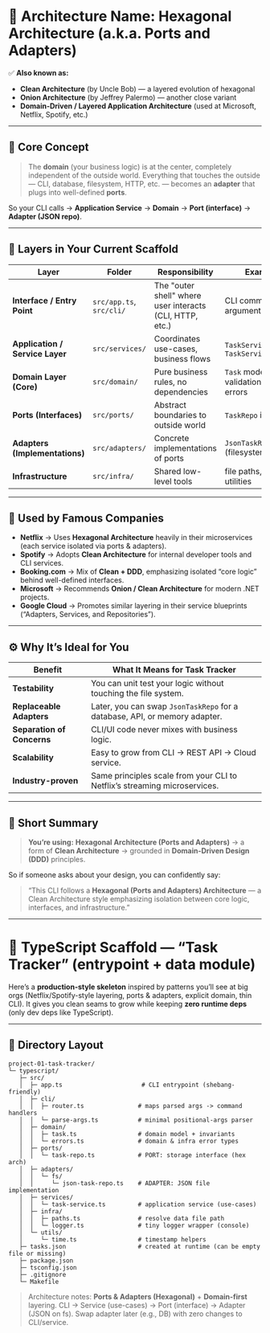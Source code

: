 
# 🧭 Architecture Name: **Hexagonal Architecture (a.k.a. Ports and Adapters)**

✅ **Also known as:**

* **Clean Architecture** (by Uncle Bob) — a layered evolution of hexagonal
* **Onion Architecture** (by Jeffrey Palermo) — another close variant
* **Domain-Driven / Layered Application Architecture** (used at Microsoft, Netflix, Spotify, etc.)

---

## 🧱 Core Concept

> The **domain** (your business logic) is at the center, completely independent of the outside world.
> Everything that touches the outside — CLI, database, filesystem, HTTP, etc. — becomes an **adapter** that plugs into well-defined **ports**.

So your CLI calls → **Application Service** → **Domain** → **Port (interface)** → **Adapter (JSON repo)**.

---

## 🧩 Layers in Your Current Scaffold

| Layer                           | Folder                   | Responsibility                                           | Example                                   |
| ------------------------------- | ------------------------ | -------------------------------------------------------- | ----------------------------------------- |
| **Interface / Entry Point**     | `src/app.ts`, `src/cli/` | The "outer shell" where user interacts (CLI, HTTP, etc.) | CLI commands, argument parsing            |
| **Application / Service Layer** | `src/services/`          | Coordinates use-cases, business flows                    | `TaskService.add()`, `TaskService.list()` |
| **Domain Layer (Core)**         | `src/domain/`            | Pure business rules, no dependencies                     | `Task` model, validation, domain errors   |
| **Ports (Interfaces)**          | `src/ports/`             | Abstract boundaries to outside world                     | `TaskRepo` interface                      |
| **Adapters (Implementations)**  | `src/adapters/`          | Concrete implementations of ports                        | `JsonTaskRepo` (filesystem-based)         |
| **Infrastructure**              | `src/infra/`             | Shared low-level tools                                   | file paths, logger, utilities             |

---

## 🏢 Used by Famous Companies

* **Netflix** → Uses **Hexagonal Architecture** heavily in their microservices (each service isolated via ports & adapters).
* **Spotify** → Adopts **Clean Architecture** for internal developer tools and CLI services.
* **Booking.com** → Mix of **Clean + DDD**, emphasizing isolated “core logic” behind well-defined interfaces.
* **Microsoft** → Recommends **Onion / Clean Architecture** for modern .NET projects.
* **Google Cloud** → Promotes similar layering in their service blueprints (“Adapters, Services, and Repositories”).

---

## ⚙️ Why It’s Ideal for You

| Benefit                    | What It Means for Task Tracker                                             |
| -------------------------- | -------------------------------------------------------------------------- |
| **Testability**            | You can unit test your logic without touching the file system.             |
| **Replaceable Adapters**   | Later, you can swap `JsonTaskRepo` for a database, API, or memory adapter. |
| **Separation of Concerns** | CLI/UI code never mixes with business logic.                               |
| **Scalability**            | Easy to grow from CLI → REST API → Cloud service.                          |
| **Industry-proven**        | Same principles scale from your CLI to Netflix’s streaming microservices.  |

---

## 🔁 Short Summary

> **You’re using:**
> **Hexagonal Architecture (Ports and Adapters)**
> → a form of **Clean Architecture**
> → grounded in **Domain-Driven Design (DDD)** principles.

So if someone asks about your design, you can confidently say:

> “This CLI follows a **Hexagonal (Ports and Adapters) Architecture** — a Clean Architecture style emphasizing isolation between core logic, interfaces, and infrastructure.”

---

# 🧱 TypeScript Scaffold — “Task Tracker” (entrypoint + data module)

Here’s a **production-style skeleton** inspired by patterns you’ll see at big orgs (Netflix/Spotify-style layering, ports & adapters, explicit domain, thin CLI). It gives you clean seams to grow while keeping **zero runtime deps** (only dev deps like TypeScript).

---

## 📁 Directory Layout

```
project-01-task-tracker/
└─ typescript/
   ├─ src/
   │  ├─ app.ts                      # CLI entrypoint (shebang-friendly)
   │  ├─ cli/
   │  │  ├─ router.ts               # maps parsed args -> command handlers
   │  │  └─ parse-args.ts           # minimal positional-args parser
   │  ├─ domain/
   │  │  ├─ task.ts                 # domain model + invariants
   │  │  └─ errors.ts               # domain & infra error types
   │  ├─ ports/
   │  │  └─ task-repo.ts            # PORT: storage interface (hex arch)
   │  ├─ adapters/
   │  │  └─ fs/
   │  │     └─ json-task-repo.ts    # ADAPTER: JSON file implementation
   │  ├─ services/
   │  │  └─ task-service.ts         # application service (use-cases)
   │  ├─ infra/
   │  │  ├─ paths.ts                # resolve data file path
   │  │  └─ logger.ts               # tiny logger wrapper (console)
   │  └─ utils/
   │     └─ time.ts                 # timestamp helpers
   ├─ tasks.json                    # created at runtime (can be empty file or missing)
   ├─ package.json
   ├─ tsconfig.json
   ├─ .gitignore
   └─ Makefile
```

> Architecture notes: **Ports & Adapters (Hexagonal)** + **Domain-first** layering.
> CLI → Service (use-cases) → Port (interface) → Adapter (JSON on fs). Swap adapter later (e.g., DB) with zero changes to CLI/service.
